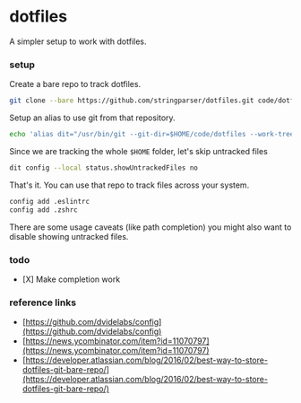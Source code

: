 # dotfiles

A simpler setup to work with dotfiles.

### setup

Create a bare repo to track dotfiles.

```sh
git clone --bare https://github.com/stringparser/dotfiles.git code/dotfiles
```

Setup an alias to use git from that repository.

```sh
echo 'alias dit="/usr/bin/git --git-dir=$HOME/code/dotfiles --work-tree=$HOME"' >> $HOME/.zshrc
```

Since we are tracking the whole `$HOME` folder, let's skip untracked files

```sh
dit config --local status.showUntrackedFiles no
```

That's it. You can use that repo to track files across your system.

```sh
config add .eslintrc
config add .zshrc
```

There are some usage caveats (like path completion) you might also want to disable showing untracked files.

### todo

- [X] Make completion work


### reference links

- [https://github.com/dvidelabs/config](https://github.com/dvidelabs/config)
- [https://news.ycombinator.com/item?id=11070797](https://news.ycombinator.com/item?id=11070797)
- [https://developer.atlassian.com/blog/2016/02/best-way-to-store-dotfiles-git-bare-repo/](https://developer.atlassian.com/blog/2016/02/best-way-to-store-dotfiles-git-bare-repo/)
